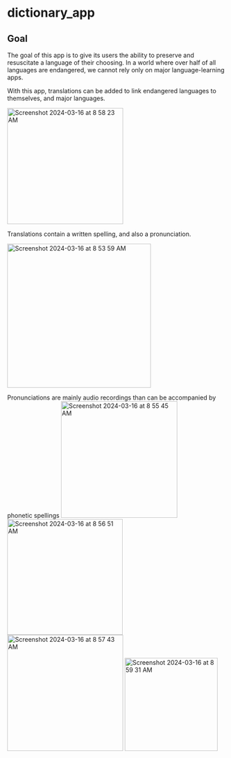 # dictionary_app

## Goal
The goal of this app is to give its users the ability to preserve and resuscitate a language of their choosing.
In a world where over half of all languages are endangered, we cannot rely only on major language-learning apps.

With this app, translations can be added to link endangered languages to themselves, and major languages.

<img width="267" alt="Screenshot 2024-03-16 at 8 58 23 AM" src="https://github.com/rulecoconuts/uthobo_dictionary_app/assets/20878385/57c8d705-2766-460f-88d1-d7bc63c9d366">


Translations contain a written spelling, and also a pronunciation.

<img width="331" alt="Screenshot 2024-03-16 at 8 53 59 AM" src="https://github.com/rulecoconuts/uthobo_dictionary_app/assets/20878385/235624bf-33c9-4d45-9bbc-7b7730c1978a">

Pronunciations are mainly audio recordings than can be accompanied by phonetic spellings
<img width="268" alt="Screenshot 2024-03-16 at 8 55 45 AM" src="https://github.com/rulecoconuts/uthobo_dictionary_app/assets/20878385/c1540871-73b9-4508-baa6-e5f4387b8ead">
<img width="266" alt="Screenshot 2024-03-16 at 8 56 51 AM" src="https://github.com/rulecoconuts/uthobo_dictionary_app/assets/20878385/542ff2d9-0512-40d7-9a92-d61fda001961">
<img width="267" alt="Screenshot 2024-03-16 at 8 57 43 AM" src="https://github.com/rulecoconuts/uthobo_dictionary_app/assets/20878385/d43dbcbc-87ca-44a5-aa62-476b8869ec77">
<img width="214" alt="Screenshot 2024-03-16 at 8 59 31 AM" src="https://github.com/rulecoconuts/uthobo_dictionary_app/assets/20878385/6bc80f44-ba06-4dff-8dba-1d3f85da87bb">
